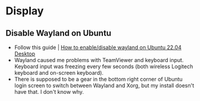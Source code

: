 # Display

## Disable Wayland on Ubuntu

- Follow this guide | [How to enable/disable wayland on Ubuntu 22.04 Desktop](https://linuxconfig.org/how-to-enable-disable-wayland-on-ubuntu-22-04-desktop)
- Wayland caused me problems with TeamViewer and keyboard input. Keyboard input was freezing every few seconds (both wireless Logitech keyboard and on-screen keyboard).
- There is supposed to be a gear in the bottom right corner of Ubuntu login screen to switch between Wayland and Xorg, but my install doesn't have that. I don't know why.